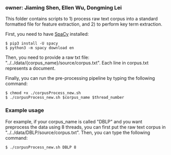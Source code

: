 ### owner: Jiaming Shen, Ellen Wu, Dongming Lei

This folder contains scripts to 1) process raw text corpus into a standard formatted file for feature extraction, and 2) to perform key term extraction. 

First, you need to have [SpaCy](https://spacy.io/usage/) installed:

```
$ pip3 install -U spacy
$ python3 -m spacy download en
```

Then, you need to provide a raw txt file: "../../data/{corpus_name}/source/corpus.txt". Each line in corpus.txt represents a document. 

Finally, you can run the pre-processing pipeline by typing the following command:

```
$ chmod +x ./corpusProcess_new.sh
$ ./corpusProcess_new.sh $corpus_name $thread_number
```

### Example usage

For example, if your corpus_name is called "DBLP" and you want preprocess the data using 8 threads, you can first
put the raw text corpus in "../../data/DBLP/source/corpus.txt". Then, you can type the following command:

```
$ ./corpusProcess_new.sh DBLP 8
```






